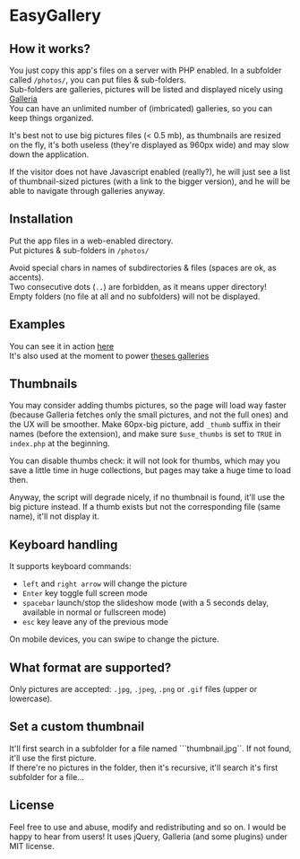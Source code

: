 # EasyGallery

## How it works?

You just copy this app's files on a server with PHP enabled. In a subfolder called ```/photos/```, you can put files & sub-folders.  
Sub-folders are galleries, pictures will be listed and displayed nicely using [Galleria](http://galleria.io/)  
You can have an unlimited number of (imbricated) galleries, so you can keep things organized.

It's best not to use big pictures files (< 0.5 mb), as thumbnails are resized on the fly, it's both useless (they're displayed as 960px wide) and may slow down the application.

If the visitor does not have Javascript enabled (really?), he will just see a list of thumbnail-sized pictures (with a link to the bigger version), and he will be able to navigate through galleries anyway.

## Installation

Put the app files in a web-enabled directory.  
Put pictures & sub-folders in ```/photos/```  

Avoid special chars in names of subdirectories & files (spaces are ok, as accents).  
Two consecutive dots (```..```) are forbidden, as it means upper directory!
Empty folders (no file at all and no subfolders) will not be displayed.

## Examples

You can see it in action [here](http://romaricdrigon.fr/easy-gallery/)  
It's also used at the moment to power [theses galleries](http://photos.24heures.org/)

## Thumbnails

You may consider adding thumbs pictures, so the page will load way faster (because Galleria fetches only the small pictures, and not the full ones) and the UX will be smoother.
Make 60px-big picture, add ```_thumb``` suffix in their names (before the extension), and make sure ```$use_thumbs``` is set to ```TRUE``` in ```index.php``` at the beginning.

You can disable thumbs check: it will not look for thumbs, which may you save a little time in huge collections, but pages may take a huge time to load then.

Anyway, the script will degrade nicely, if no thumbnail is found, it'll use the big picture instead. If a thumb exists but not the corresponding file (same name), it'll not display it.

## Keyboard handling

It supports keyboard commands: 
 - ```left``` and ```right arrow``` will change the picture
 - ```Enter``` key toggle full screen mode
 - ```spacebar``` launch/stop the slideshow mode (with a 5 seconds delay, available in normal or fullscreen mode)
 - ```esc``` key leave any of the previous mode

 On mobile devices, you can swipe to change the picture.

## What format are supported?

Only pictures are accepted: ```.jpg```, ```.jpeg```, ```.png``` or ```.gif``` files (upper or lowercase).

## Set a custom thumbnail

It'll first search in a subfolder for a file named ```thumbnail.jpg``. If not found, it'll use the first picture.  
If there're no pictures in the folder, then it's recursive, it'll search it's first subfolder for a file...

## License

Feel free to use and abuse, modify and redistributing and so on. I would be happy to hear from users!
It uses jQuery, Galleria (and some plugins) under MIT license.